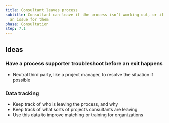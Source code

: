 ```yaml
---
title: Consultant leaves process
subtitle: Consultant can leave if the process isn’t working out, or if there is
  an issue for them
phase: Consultation
step: 7.1
---
```

## Ideas

### Have a process supporter troubleshoot before an exit happens

* Neutral third party, like a project manager, to resolve the situation if possible

### Data tracking

* Keep track of who is leaving the process, and why
* Keep track of what sorts of projects consultants are leaving
* Use this data to improve matching or training for organizations